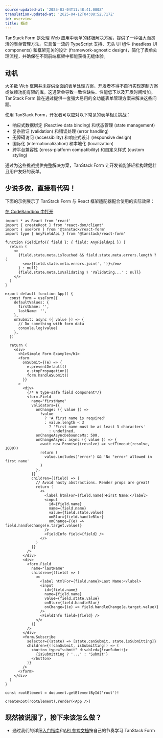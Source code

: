 ```yaml
---
source-updated-at: '2025-03-04T11:48:41.000Z'
translation-updated-at: '2025-04-12T04:08:52.717Z'
id: overview
title: 概述
---
```


TanStack Form 是处理 Web 应用中表单的终极解决方案，提供了一种强大而灵活的表单管理方法。它具备一流的 TypeScript 支持、无头 UI 组件 (headless UI components) 和框架无关的设计 (framework-agnostic design)，简化了表单处理流程，并确保在不同前端框架中都能获得无缝体验。

## 动机

大多数 Web 框架并未提供全面的表单处理方案，开发者不得不自行实现定制方案或依赖功能有限的库。这通常会导致一致性缺失、性能低下以及开发时间增加。TanStack Form 旨在通过提供一套强大易用的全功能表单管理方案来解决这些问题。

使用 TanStack Form，开发者可以应对以下常见的表单相关挑战：

- 响应式数据绑定 (Reactive data binding) 和状态管理 (state management)
- 复杂验证 (validation) 和错误处理 (error handling)
- 无障碍访问 (accessibility) 和响应式设计 (responsive design)
- 国际化 (internationalization) 和本地化 (localization)
- 跨平台兼容性 (cross-platform compatibility) 和自定义样式 (custom styling)

通过为这些挑战提供完整解决方案，TanStack Form 让开发者能够轻松构建健壮且用户友好的表单。

## 少说多做，直接看代码！

下面的示例展示了 TanStack Form 与 React 框架适配器配合使用的实际效果：

[在 CodeSandbox 中打开](https://codesandbox.io/s/github/tanstack/form/tree/main/examples/react/simple)

```tsx
import * as React from 'react'
import { createRoot } from 'react-dom/client'
import { useForm } from '@tanstack/react-form'
import type { AnyFieldApi } from '@tanstack/react-form'

function FieldInfo({ field }: { field: AnyFieldApi }) {
  return (
    <>
      {field.state.meta.isTouched && field.state.meta.errors.length ? (
        <em>{field.state.meta.errors.join(', ')}</em>
      ) : null}
      {field.state.meta.isValidating ? 'Validating...' : null}
    </>
  )
}

export default function App() {
  const form = useForm({
    defaultValues: {
      firstName: '',
      lastName: '',
    },
    onSubmit: async ({ value }) => {
      // Do something with form data
      console.log(value)
    },
  })

  return (
    <div>
      <h1>Simple Form Example</h1>
      <form
        onSubmit={(e) => {
          e.preventDefault()
          e.stopPropagation()
          form.handleSubmit()
        }}
      >
        <div>
          {/* A type-safe field component*/}
          <form.Field
            name="firstName"
            validators={{
              onChange: ({ value }) =>
                !value
                  ? 'A first name is required'
                  : value.length < 3
                    ? 'First name must be at least 3 characters'
                    : undefined,
              onChangeAsyncDebounceMs: 500,
              onChangeAsync: async ({ value }) => {
                await new Promise((resolve) => setTimeout(resolve, 1000))
                return (
                  value.includes('error') && 'No "error" allowed in first name'
                )
              },
            }}
            children={(field) => {
              // Avoid hasty abstractions. Render props are great!
              return (
                <>
                  <label htmlFor={field.name}>First Name:</label>
                  <input
                    id={field.name}
                    name={field.name}
                    value={field.state.value}
                    onBlur={field.handleBlur}
                    onChange={(e) => field.handleChange(e.target.value)}
                  />
                  <FieldInfo field={field} />
                </>
              )
            }}
          />
        </div>
        <div>
          <form.Field
            name="lastName"
            children={(field) => (
              <>
                <label htmlFor={field.name}>Last Name:</label>
                <input
                  id={field.name}
                  name={field.name}
                  value={field.state.value}
                  onBlur={field.handleBlur}
                  onChange={(e) => field.handleChange(e.target.value)}
                />
                <FieldInfo field={field} />
              </>
            )}
          />
        </div>
        <form.Subscribe
          selector={(state) => [state.canSubmit, state.isSubmitting]}
          children={([canSubmit, isSubmitting]) => (
            <button type="submit" disabled={!canSubmit}>
              {isSubmitting ? '...' : 'Submit'}
            </button>
          )}
        />
      </form>
    </div>
  )
}

const rootElement = document.getElementById('root')!

createRoot(rootElement).render(<App />)
```

## 既然被说服了，接下来该怎么做？

- 通过我们的详细[入门指南](../installation)和[API 参考文档](../reference/classes/formapi)按自己的节奏学习 TanStack Form
